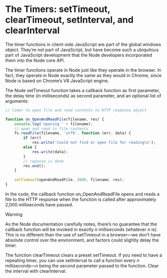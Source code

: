 # The Timers: setTimeout, clearTimeout, setInterval, and clearInterval

The timer functions in client-side JavaScript are part of the global windows object. They’re not part of JavaScript, but have become such a ubiquitous part of JavaScript development that the Node developers incorporated them into the Node core API.

The timer functions operate in Node just like they operate in the browser. In fact, they operate in Node exactly the same as they would in Chrome, since Node is based on Chrome’s V8 JavaScript engine.

The Node setTimeout function takes a callback function as first parameter, the delay time (in milliseconds) as second parameter, and an optional list of arguments:

```jsx
// timer to open file and read contents to HTTP response object

function on_OpenAndReadFile(filename, res) {
    console.log('opening ' + filename);
    // open and read in file contents
    fs.readFile(filename, 'utf8', function (err, data) {
        if (err)
            res.write('Could not find or open file for reading\n');
        else {
            res.write(data);
        }
        // reponse is done
        res.end();
    }
    
    setTimeout(openAndReadFile, 2000, filename, res);
}
```

In the code, the callback function on_OpenAndReadFile opens and reads a file to the HTTP response when the function is called after approximately 2,000 milliseconds have passed.

Warning

As the Node documentation carefully notes, there’s no guarantee that the callback function will be invoked in exactly *n* milliseconds (whatever *n* is). This is no different than the use of setTimeout in a browser—we don’t have absolute control over the environment, and factors could slightly delay the timer.

The function clearTimeout clears a preset setTimeout. If you need to have a repeating timer, you can use setInterval to call a function every *n* milliseconds—*n* being the second parameter passed to the function. Clear the interval with clearInterval.